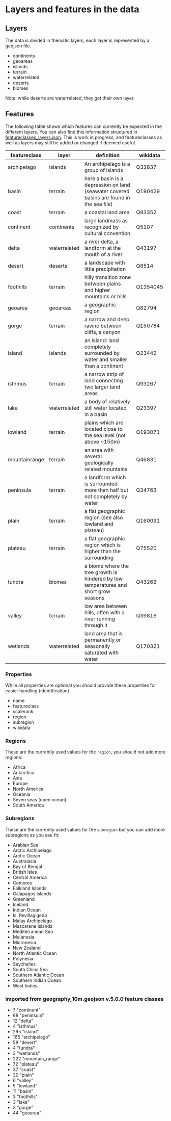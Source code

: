 # Layers and features in the data
## Layers
The data is divided in thematic layers, each layer is represented by a geojson file.
* continents
* geoareas
* islands
* terrain
* waterrelated
* deserts
* biomes 

Note: while deserts are waterrelated, they get their own layer.

## Features
The following table shows which features can currently be expected in the different layers. You can also find this information structured in [featureclasses_layers.json](https://github.com/dieterdreist/OpenGeographyRegions/blob/master/featureclasses_layers.json). This is work in progress, and featureclasses as well as layers may still be added or changed if deemed useful.

| featureclass | layer | definition | wikidata |
|--------------|-------------|-----------------------------------------------------------|----------|
| archipelago | islands | An archipelago is a group of islands | Q33837 |
| basin | terrain | here a basin is a depression on land (seawater covered basins are found in the sea file) | Q190429 |
| coast | terrain | a coastal land area | Q93352 |
| continent | continents | large landmass as recognized by cultural convention | Q5107 |
| delta | waterrelated | a river delta, a landform at the mouth of a river | Q43197 |
| desert | deserts | a landscape with little precipitation | Q8514 |
| foothills | terrain | hilly transition zone between plains and higher mountains or hills | Q1354045 |
| geoarea | geoareas | a geographic region | Q82794 |
| gorge | terrain | a narrow and deep ravine between cliffs, a canyon | Q150784 |
| island | islands | an island: land completely surrounded by water and smaller than a continent | Q23442 |
| isthmus | terrain | a narrow strip of land connecting two larger land areas | Q93267 |
| lake | waterrelated | a body of relatively still water located in a basin | Q23397 |
| lowland | terrain | plains which are located close to the sea level (not above ~150m) | Q193071 |
| mountainrange | terrain | an area with several geologically related mountains | Q46831 |
| peninsula | terrain | a landform which is surrounded more than half but not completely by water | Q34763 |
| plain | terrain | a flat geographic region (see also lowland and plateau) | Q160091 |
| plateau | terrain | a flat geographic region which is higher than the surrounding | Q75520 |
| tundra | biomes | a biome where the tree growth is hindered by low temperatures and short grow seasons | Q43262 |
| valley | terrain | low area between hills, often with a river running through it | Q39816 |
| wetlands | waterrelated | land area that is permanently or seasonally saturated with water | Q170321 |

### Properties
While all properties are optional you should provide these properties for easier handling (identification)
* name
* featureclass
* scalerank 
* region
* subregion
* wikidata

### Regions
These are the currently used values for the `region`, you should not add more regions:
* Africa
* Antarctica
* Asia
* Europe
* North America
* Oceania
* Seven seas (open ocean)
* South America

### Subregions
These are the currently used values for the `subregion` but you can add more subregions as you see fit:
* Arabian Sea
* Arctic Archipelago
* Arctic Ocean
* Australasia
* Bay of Bengal
* British Isles
* Central America
* Comores
* Falkland Islands
* Galapagos islands
* Greenland
* Iceland
* Indian Ocean
* Is. Revillagigedo
* Malay Archipelago
* Mascarene Islands
* Mediterranean Sea
* Melanesia
* Micronesia
* New Zealand
* North Atlantic Ocean
* Polynesia
* Seychelles
* South China Sea
* Southern Atlantic Ocean
* Southern Indian Ocean
* West Indies

### imported from geography_10m.geojson v.5.0.0 feature classes
*   7 "continent"
*  68 "peninsula"
*  12 "delta"
*   4 "isthmus"
* 295 "island"
* 165 "archipelago"
*  58 "desert"
*   4 "tundra"
*   3 "wetlands"
* 222 "mountain_range"
*  72 "plateau"
*  37 "coast"
*  30 "plain"
*   6 "valley"
*   5 "lowland"
*   11 "basin"
*   3 "foothills"
*   3 "lake"
*   3 "gorge"
*  44 "geoarea"
